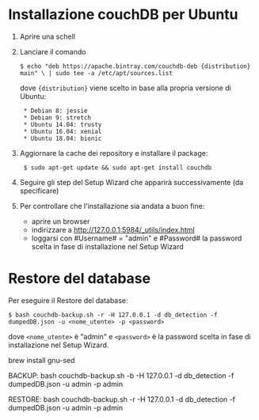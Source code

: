 # Installazione couchDB per Ubuntu

1. Aprire una schell

2. Lanciare il comando

	`$ echo "deb https://apache.bintray.com/couchdb-deb {distribution} main" \
    		| sudo tee -a /etc/apt/sources.list`
    
	dove `{distribution}` viene scelto in base alla propria versione di Ubuntu:

		* Debian 8: jessie
		* Debian 9: stretch
		* Ubuntu 14.04: trusty
		* Ubuntu 16.04: xenial
		* Ubuntu 18.04: bionic
		
		
3. Aggiornare la cache dei repository e installare il package:

	` $ sudo apt-get update && sudo apt-get install couchdb`
	
4. Seguire gli step del Setup Wizard che apparirà successivamente (da specificare)

5. Per controllare che l'installazione sia andata a buon fine:

	* aprire un browser
	* indirizzare a http://127.0.0.1:5984/_utils/index.html
	* loggarsi con #Username# = "admin" e #Password# la password scelta in fase di installazione nel Setup Wizard


# Restore del database

Per eseguire il Restore del database: 

`$ bash couchdb-backup.sh -r -H 127.0.0.1 -d db_detection -f dumpedDB.json -u <nome_utente> -p <password>`

dove `<nome_utente>` è "admin" e `<password>` è la password scelta in fase di installazione nel Setup Wizard.




    	
    
    


brew install gnu-sed

BACKUP:
bash couchdb-backup.sh -b -H 127.0.0.1 -d db_detection -f dumpedDB.json -u admin -p admin

RESTORE:
bash couchdb-backup.sh -r -H 127.0.0.1 -d db_detection -f dumpedDB.json -u admin -p admin
